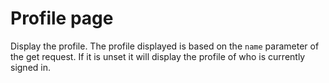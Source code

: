 # Profile page
Display the profile.
The profile displayed is based on the `name` parameter of the get request.
If it is unset it will display the profile of who is currently signed in.
